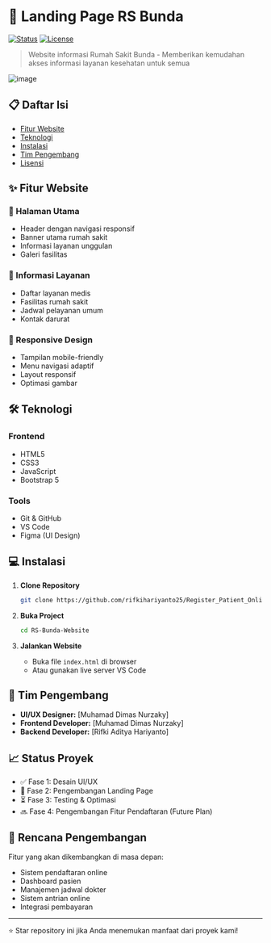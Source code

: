 # 🏥 Landing Page RS Bunda

[![Status](https://img.shields.io/badge/Status-Development-yellow.svg)](https://github.com/Zakvsl/RS-Bunda-Website)
[![License](https://img.shields.io/badge/License-MIT-green.svg)](https://choosealicense.com/licenses/mit/)

> Website informasi Rumah Sakit Bunda - Memberikan kemudahan akses informasi layanan kesehatan untuk semua

![image](https://github.com/user-attachments/assets/202ca765-56d8-42a1-9045-96cb93fdec52)


## 📋 Daftar Isi
- [Fitur Website](#✨-fitur-website)
- [Teknologi](#🛠️-teknologi)
- [Instalasi](#💻-instalasi)
- [Tim Pengembang](#👥-tim-pengembang)
- [Lisensi](#📄-lisensi)

## ✨ Fitur Website

### 🏥 Halaman Utama
- Header dengan navigasi responsif
- Banner utama rumah sakit
- Informasi layanan unggulan
- Galeri fasilitas


### 🏥 Informasi Layanan
- Daftar layanan medis
- Fasilitas rumah sakit
- Jadwal pelayanan umum
- Kontak darurat

### 📱 Responsive Design
- Tampilan mobile-friendly
- Menu navigasi adaptif
- Layout responsif
- Optimasi gambar

## 🛠️ Teknologi

### Frontend
- HTML5
- CSS3
- JavaScript
- Bootstrap 5

### Tools
- Git & GitHub
- VS Code
- Figma (UI Design)

## 💻 Instalasi

1. **Clone Repository**
   ```bash
   git clone https://github.com/rifkihariyanto25/Register_Patient_Online.git
   ```

2. **Buka Project**
   ```bash
   cd RS-Bunda-Website
   ```

3. **Jalankan Website**
   - Buka file `index.html` di browser
   - Atau gunakan live server VS Code

## 👥 Tim Pengembang

- **UI/UX Designer:** [Muhamad Dimas Nurzaky]
- **Frontend Developer:** [Muhamad Dimas Nurzaky]
- **Backend Developer:** [Rifki Aditya Hariyanto]


## 📈 Status Proyek

- ✅ Fase 1: Desain UI/UX
- 🚧 Fase 2: Pengembangan Landing Page
- ⏳ Fase 3: Testing & Optimasi
- 🔜 Fase 4: Pengembangan Fitur Pendaftaran (Future Plan)

## 🔄 Rencana Pengembangan

Fitur yang akan dikembangkan di masa depan:
- Sistem pendaftaran online
- Dashboard pasien
- Manajemen jadwal dokter
- Sistem antrian online
- Integrasi pembayaran

---

⭐ Star repository ini jika Anda menemukan manfaat dari proyek kami!
